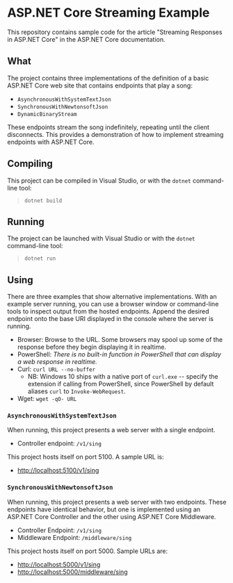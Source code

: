 # ASP.NET Core Streaming Example

This repository contains sample code for the article "Streaming Responses in ASP.NET Core" in the ASP.NET Core documentation.

## What

The project contains three implementations of the definition of a basic ASP.NET Core web site that contains endpoints that play a song:

* `AsynchronousWithSystemTextJson`
* `SynchronousWithNewtonsoftJson`
* `DynamicBinaryStream`

These endpoints stream the song indefinitely, repeating until the client disconnects. This provides a demonstration of how to implement streaming endpoints with ASP.NET Core.

## Compiling

This project can be compiled in Visual Studio, or with the `dotnet` command-line tool:

> `dotnet build`

## Running

The project can be launched with Visual Studio or with the `dotnet` command-line tool:

> `dotnet run`

## Using

There are three examples that show alternative implementations. With an example server running, you can use a browser window or command-line tools to inspect output from the hosted endpoints. Append the desired endpoint onto the base URI displayed in the console where the server is running.

* Browser: Browse to the URL. Some browsers may spool up some of the response before they begin displaying it in realtime.
* PowerShell: _There is no built-in function in PowerShell that can display a web response in realtime._
* Curl: `curl URL --no-buffer`
    * NB: Windows 10 ships with a native port of `curl.exe` -- specify the extension if calling from PowerShell, since PowerShell by default aliases `curl` to `Invoke-WebRequest`.
* Wget: `wget -qO- URL`

### `AsynchronousWithSystemTextJson`

When running, this project presents a web server with a single endpoint.

* Controller endpoint: `/v1/sing`

This project hosts itself on port 5100. A sample URL is:

* [http://localhost:5100/v1/sing](http://localhost:5100/v1/sing)

### `SynchronousWithNewtonsoftJson`

When running, this project presents a web server with two endpoints. These endpoints have identical behavior, but one is implemented using an ASP.NET Core Controller and the other using ASP.NET Core Middleware.

* Controller Endpoint: `/v1/sing`
* Middleware Endpoint: `/middleware/sing`

This project hosts itself on port 5000. Sample URLs are:

* [http://localhost:5000/v1/sing](http://localhost:5000/v1/sing)
* [http://localhost:5000/middleware/sing](http://localhost:5000/middleware/sing)
